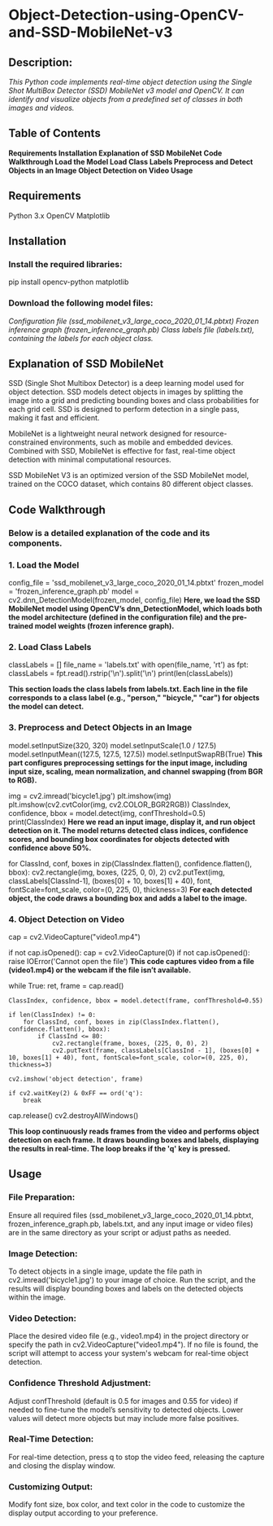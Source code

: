 # Object-Detection-using-OpenCV-and-SSD-MobileNet-v3
## Description:
_This Python code implements real-time object detection using the Single Shot MultiBox Detector (SSD) MobileNet v3 model and OpenCV. It can identify and visualize objects from a predefined set of classes in both images and videos._
## Table of Contents
**Requirements
Installation
Explanation of SSD MobileNet
Code Walkthrough
Load the Model
Load Class Labels
Preprocess and Detect Objects in an Image
Object Detection on Video
Usage**
## Requirements
Python 3.x
OpenCV
Matplotlib
## Installation
### Install the required libraries:

pip install opencv-python matplotlib

### Download the following model files:

_Configuration file (ssd_mobilenet_v3_large_coco_2020_01_14.pbtxt)
Frozen inference graph (frozen_inference_graph.pb)
Class labels file (labels.txt), containing the labels for each object class._

## Explanation of SSD MobileNet

SSD (Single Shot Multibox Detector) is a deep learning model used for object detection. SSD models detect objects in images by splitting the image into a grid and predicting bounding boxes and class probabilities for each grid cell. SSD is designed to perform detection in a single pass, making it fast and efficient.

MobileNet is a lightweight neural network designed for resource-constrained environments, such as mobile and embedded devices. Combined with SSD, MobileNet is effective for fast, real-time object detection with minimal computational resources.

SSD MobileNet V3 is an optimized version of the SSD MobileNet model, trained on the COCO dataset, which contains 80 different object classes.

## Code Walkthrough

### Below is a detailed explanation of the code and its components.

### 1. Load the Model
config_file = 'ssd_mobilenet_v3_large_coco_2020_01_14.pbtxt'
frozen_model = 'frozen_inference_graph.pb'
model = cv2.dnn_DetectionModel(frozen_model, config_file)
**Here, we load the SSD MobileNet model using OpenCV’s dnn_DetectionModel, which loads both the model architecture (defined in the configuration file) and the pre-trained model weights (frozen inference graph).**
### 2. Load Class Labels
classLabels = []
file_name = 'labels.txt'
with open(file_name, 'rt') as fpt:
    classLabels = fpt.read().rstrip('\n').split('\n')
print(len(classLabels))

**This section loads the class labels from labels.txt. Each line in the file corresponds to a class label (e.g., "person," "bicycle," "car") for objects the model can detect.**

### 3. Preprocess and Detect Objects in an Image
model.setInputSize(320, 320)
model.setInputScale(1.0 / 127.5)
model.setInputMean((127.5, 127.5, 127.5))
model.setInputSwapRB(True)
**This part configures preprocessing settings for the input image, including input size, scaling, mean normalization, and channel swapping (from BGR to RGB).**

img = cv2.imread('bicycle1.jpg')
plt.imshow(img)
plt.imshow(cv2.cvtColor(img, cv2.COLOR_BGR2RGB))
ClassIndex, confidence, bbox = model.detect(img, confThreshold=0.5)
print(ClassIndex)
**Here we read an input image, display it, and run object detection on it. The model returns detected class indices, confidence scores, and bounding box coordinates for objects detected with confidence above 50%.**

for ClassInd, conf, boxes in zip(ClassIndex.flatten(), confidence.flatten(), bbox):
    cv2.rectangle(img, boxes, (225, 0, 0), 2)
    cv2.putText(img, classLabels[ClassInd-1], (boxes[0] + 10, boxes[1] + 40), font, fontScale=font_scale, color=(0, 225, 0), thickness=3)
**For each detected object, the code draws a bounding box and adds a label to the image.**

### 4. Object Detection on Video
cap = cv2.VideoCapture("video1.mp4")

if not cap.isOpened():
    cap = cv2.VideoCapture(0)
if not cap.isOpened():
    raise IOError('Cannot open the file')
**This code captures video from a file (video1.mp4) or the webcam if the file isn’t available.**

while True:
    ret, frame = cap.read()
    
    ClassIndex, confidence, bbox = model.detect(frame, confThreshold=0.55)
    
    if len(ClassIndex) != 0:
        for ClassInd, conf, boxes in zip(ClassIndex.flatten(), confidence.flatten(), bbox):
            if ClassInd <= 80:
                cv2.rectangle(frame, boxes, (225, 0, 0), 2)
                cv2.putText(frame, classLabels[ClassInd - 1], (boxes[0] + 10, boxes[1] + 40), font, fontScale=font_scale, color=(0, 225, 0), thickness=3)
                
    cv2.imshow('object detection', frame)
    
    if cv2.waitKey(2) & 0xFF == ord('q'):
        break
    
cap.release()
cv2.destroyAllWindows()

**This loop continuously reads frames from the video and performs object detection on each frame. It draws bounding boxes and labels, displaying the results in real-time. The loop breaks if the 'q' key is pressed.**

## Usage

### File Preparation: 
Ensure all required files (ssd_mobilenet_v3_large_coco_2020_01_14.pbtxt, frozen_inference_graph.pb, labels.txt, and any input image or video files) are in the same directory as your script or adjust paths as needed.

### Image Detection:
To detect objects in a single image, update the file path in cv2.imread('bicycle1.jpg') to your image of choice.
Run the script, and the results will display bounding boxes and labels on the detected objects within the image.

### Video Detection:
Place the desired video file (e.g., video1.mp4) in the project directory or specify the path in cv2.VideoCapture("video1.mp4").
If no file is found, the script will attempt to access your system's webcam for real-time object detection.

### Confidence Threshold Adjustment:
Adjust confThreshold (default is 0.5 for images and 0.55 for video) if needed to fine-tune the model’s sensitivity to detected objects. Lower values will detect more objects but may include more false positives.

### Real-Time Detection:
For real-time detection, press q to stop the video feed, releasing the capture and closing the display window.

### Customizing Output:
Modify font size, box color, and text color in the code to customize the display output according to your preference.
